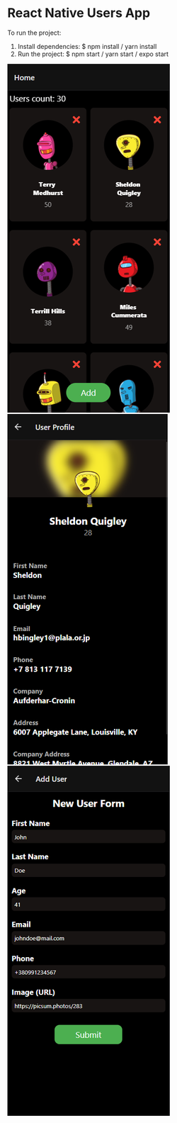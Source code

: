 <h1 text-align="center" > React Native Users App </h1>

To run the project:

1. Install dependencies:
   $ npm install / yarn install
2. Run the project:
   $ npm start / yarn start / expo start

![Alt text](./src/assets/images//screenshot1.png?raw=true "Home Page")
![Alt text](./src//assets//images/screenshot2.png?raw=true "Profile")
![Alt text](./src//assets//images/screenshot3.png?raw=true "Add User")
